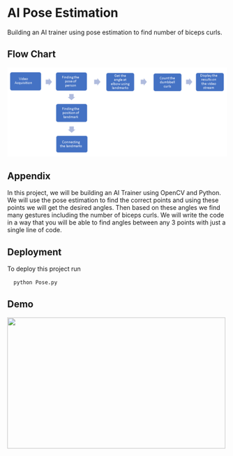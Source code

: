 
# AI Pose Estimation

Building an AI trainer using pose estimation to find number of biceps curls.


## Flow Chart
![Flow chart](Flow_chart.PNG)

## Appendix

In this project, we will be building an AI Trainer using OpenCV and Python. We will use the pose estimation to find the correct points and using these points we will get the desired angles. Then based on these angles we find many gestures including the number of biceps curls. We will write the code in a way that you will be able to find angles between any 3 points with just a single line of code.




## Deployment

To deploy this project run

```bash
  python Pose.py
```


## Demo
<img src="output.gif" width="500" height="300">



